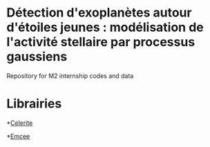 # Détection d'exoplanètes autour d'étoiles jeunes : modélisation de l'activité stellaire par processus gaussiens
Repository for M2 internship codes and data

# Librairies

*[Celerite](https://celerite.readthedocs.io/en/stable/tutorials/first/)

*[Emcee](https://emcee.readthedocs.io/en/stable/tutorials/quickstart/)
